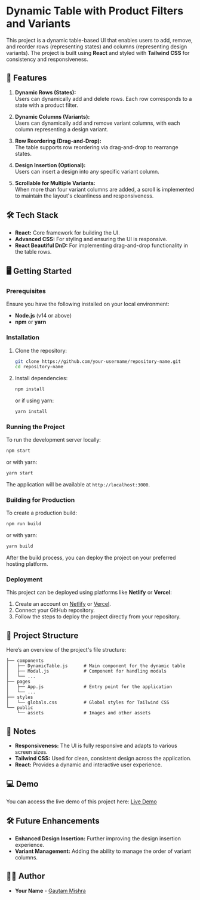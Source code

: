 # Dynamic Table with Product Filters and Variants

This project is a dynamic table-based UI that enables users to add, remove, and reorder rows (representing states) and columns (representing design variants). The project is built using **React** and styled with **Tailwind CSS** for consistency and responsiveness.

## 🚀 Features

1. **Dynamic Rows (States):**  
   Users can dynamically add and delete rows. Each row corresponds to a state with a product filter.

2. **Dynamic Columns (Variants):**  
   Users can dynamically add and remove variant columns, with each column representing a design variant.

3. **Row Reordering (Drag-and-Drop):**  
   The table supports row reordering via drag-and-drop to rearrange states.

4. **Design Insertion (Optional):**  
   Users can insert a design into any specific variant column.

5. **Scrollable for Multiple Variants:**  
   When more than four variant columns are added, a scroll is implemented to maintain the layout's cleanliness and responsiveness.

## 🛠️ Tech Stack

- **React:** Core framework for building the UI.
- **Advanced CSS:** For styling and ensuring the UI is responsive.
- **React Beautiful DnD:** For implementing drag-and-drop functionality in the table rows.

## 🖥️ Getting Started

### Prerequisites

Ensure you have the following installed on your local environment:

- **Node.js** (v14 or above)
- **npm** or **yarn**

### Installation

1. Clone the repository:
   ```bash
   git clone https://github.com/your-username/repository-name.git
   cd repository-name
   ```

2. Install dependencies:
   ```bash
   npm install
   ```
   or if using yarn:
   ```bash
   yarn install
   ```

### Running the Project

To run the development server locally:

```bash
npm start
```

or with yarn:

```bash
yarn start
```

The application will be available at `http://localhost:3000`.

### Building for Production

To create a production build:

```bash
npm run build
```

or with yarn:

```bash
yarn build
```

After the build process, you can deploy the project on your preferred hosting platform.

### Deployment

This project can be deployed using platforms like **Netlify** or **Vercel**:

1. Create an account on [Netlify](https://netlify.com) or [Vercel](https://vercel.com).
2. Connect your GitHub repository.
3. Follow the steps to deploy the project directly from your repository.

## 📂 Project Structure

Here’s an overview of the project's file structure:

```
├── components
│   ├── DynamicTable.js      # Main component for the dynamic table
│   ├── Modal.js             # Component for handling modals
│   └── ...
├── pages
│   ├── App.js               # Entry point for the application
│   └── ...
├── styles
│   └── globals.css          # Global styles for Tailwind CSS
└── public
    └── assets               # Images and other assets
```

## 📜 Notes

- **Responsiveness:** The UI is fully responsive and adapts to various screen sizes.
- **Tailwind CSS:** Used for clean, consistent design across the application.
- **React:** Provides a dynamic and interactive user experience.

## 💻 Demo

You can access the live demo of this project here: [Live Demo](https://retainiq-frontend-gautam.netlify.app/)

## 🛠️ Future Enhancements

- **Enhanced Design Insertion:** Further improving the design insertion experience.
- **Variant Management:** Adding the ability to manage the order of variant columns.

## 👨‍💻 Author

- **Your Name** - [Gautam Mishra](https://github.com/gautam1103)
